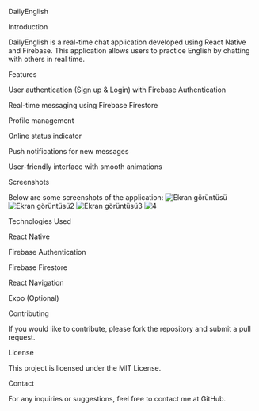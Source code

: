 DailyEnglish

Introduction

DailyEnglish is a real-time chat application developed using React Native and Firebase. This application allows users to practice English by chatting with others in real time.

Features

User authentication (Sign up & Login) with Firebase Authentication

Real-time messaging using Firebase Firestore

Profile management

Online status indicator

Push notifications for new messages

User-friendly interface with smooth animations

Screenshots

Below are some screenshots of the application:
![Ekran görüntüsü](https://github.com/user-attachments/assets/a44ec9a5-8460-40cb-945e-d1261b02463a)
![Ekran görüntüsü2](https://github.com/user-attachments/assets/a2135dfc-3dd8-429d-a628-25b71186ef72)
![Ekran görüntüsü3](https://github.com/user-attachments/assets/7dfc7780-6b3b-4927-8788-87612947448b)
![4](https://github.com/user-attachments/assets/00978481-dc85-4b22-a70b-5b839e38cbf0)




  

Technologies Used

React Native

Firebase Authentication

Firebase Firestore

React Navigation

Expo (Optional)

Contributing

If you would like to contribute, please fork the repository and submit a pull request.

License

This project is licensed under the MIT License.

Contact

For any inquiries or suggestions, feel free to contact me at GitHub.
